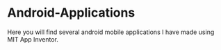 # Android-Applications
Here you will find several android mobile applications I have made using MIT App Inventor.
